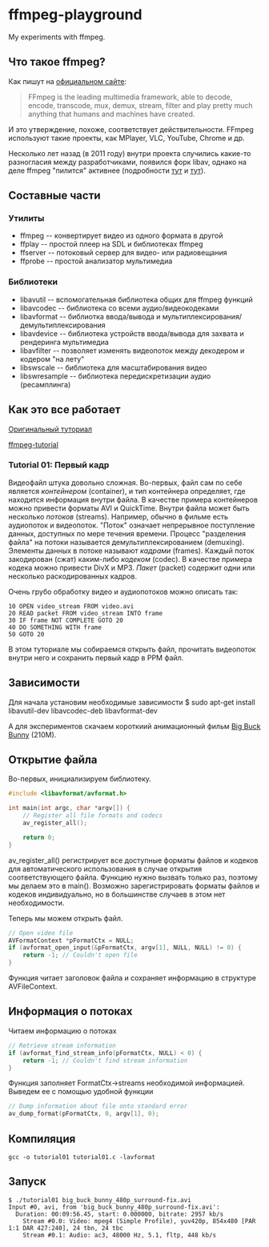 ffmpeg-playground
=================

My experiments with ffmpeg.

Что такое ffmpeg?
-----------------

Как пишут на [официальном сайте](http://ffmpeg.org):

> FFmpeg is the leading multimedia framework, able to decode, encode,
> transcode, mux, demux, stream, filter and play pretty much anything
> that humans and machines have created.

И это утверждение, похоже, соответствует действительности. FFmpeg
используют такие проекты, как MPlayer, VLC, YouTube, Chrome и др.

Несколько лет назад (в 2011 году) внутри проекта случились какие-то
разногласия между разработчиками, появился форк libav, однако на деле
ffmpeg "пилится" активнее (подробности
[тут](http://blog.pkh.me/p/13-the-ffmpeg-libav-situation.html) и
[тут](https://github.com/mpv-player/mpv/wiki/FFmpeg-versus-Libav)).

Составные части
---------------

### Утилиты

-   ffmpeg -- конвертирует видео из одного формата в другой
-   ffplay -- простой плеер на SDL и библиотеках ffmpeg
-   ffserver -- потоковый сервер для видео- или радиовещания
-   ffprobe -- простой анализатор мультимедиа

### Библиотеки

-   libavutil -- вспомогательная библиотека общих для ffmpeg функций
-   libavcodec -- библиотека со всеми аудио/видеокодеками
-   libavformat -- библиотка ввода/вывода и мультиплексирования/демультиплексирования
-   libavdevice -- библиотека устройств ввода/вывода для захвата и рендеринга мультимедиа
-   libavfilter -- позволяет изменять видеопоток между декодером и кодером "на лету"
-   libswscale -- библиотека для масштабирования видео
-   libswresample -- библиотека передискретизации аудио (ресамплинга)

Как это все работает
--------------------

[Оригинальный туториал](http://dranger.com/ffmpeg/tutorial01.html)

[ffmpeg-tutorial](https://github.com/chelyaev/ffmpeg-tutorial)

### Tutorial 01: Первый кадр

Видеофайл штука довольно сложная. Во-первых, файл сам по себе является
*контейнером* (container), и тип контейнера определяет, где находится
информация внутри файла. В качестве примера контейнеров можно привести форматы
AVI и QuickTime. Внутри файла может быть несколько *потоков* (streams).
Например, обычно в фильме есть аудиопоток и видеопоток. "Поток" означает
непрерывное поступление данных, доступных по мере течения времени. Процесс
"разделения файла" на потоки называется демультиплексированием (demuxing).
Элементы данных в потоке называют *кадрами* (frames). Каждый поток закодирован
(сжат) каким-либо *кодеком* (codec). В качестве примера кодека можно привести
DivX и MP3. *Пакет* (packet) содержит одни или несколько раскодированных
кадров.

Очень грубо обработку видео и аудиопотоков можно описать так:

    10 OPEN video_stream FROM video.avi
    20 READ packet FROM video_stream INTO frame
    30 IF frame NOT COMPLETE GOTO 20
    40 DO SOMETHING WITH frame
    50 GOTO 20

В этом туториале мы собираемся открыть файл, прочитать видеопоток внутри него и
сохранить первый кадр в PPM файл.

Зависимости
-----------

Для начала установим необходимые зависимости
    $ sudo apt-get install libavutil-dev libavcodec-deb libavformat-dev

А для экспериментов скачаем короткиий анимационный фильм [Big Buck
Bunny](http://download.blender.org/peach/bigbuckbunny_movies/big_buck_bunny_480p_surround-fix.avi)
(210M).


Открытие файла
--------------

Во-первых, инициализируем библиотеку.

```cpp
#include <libavformat/avformat.h>

int main(int argc, char *argv[]) {
    // Register all file formats and codecs
    av_register_all();

    return 0;
}
```

av_register_all() регистрирует все доступные форматы файлов и кодеков для
автоматического использования в случае открытия соответствующего файла. Функцию
нужно вызвать только раз, поэтому мы делаем это в main(). Возможно
зарегистрировать форматы файлов и кодеков индивидуально, но в большинстве
случаев в этом нет необходимости.

Теперь мы можем открыть файл.
```cpp
// Open video file
AVFormatContext *pFormatCtx = NULL;
if (avformat_open_input(&pFormatCtx, argv[1], NULL, NULL) != 0) {
    return -1; // Couldn't open file
}
```

Функция читает заголовок файла и сохраняет информацию в структуре AVFileContext.

Информация о потоках
--------------------

Читаем информацию о потоках
```cpp
// Retrieve stream information
if (avformat_find_stream_info(pFormatCtx, NULL) < 0) {
    return -1; // Couldn't find stream information
}
```

Функция заполняет FormatCtx->streams необходимой информацией.
Выведем ее с помощью удобной функции
```cpp
// Dump information about file onto standard error
av_dump_format(pFormatCtx, 0, argv[1], 0);
```

Компиляция
----------
    gcc -o tutorial01 tutorial01.c -lavformat

Запуск
------

    $ ./tutorial01 big_buck_bunny_480p_surround-fix.avi
    Input #0, avi, from 'big_buck_bunny_480p_surround-fix.avi':
      Duration: 00:09:56.45, start: 0.000000, bitrate: 2957 kb/s
        Stream #0.0: Video: mpeg4 (Simple Profile), yuv420p, 854x480 [PAR 1:1 DAR 427:240], 24 tbn, 24 tbc
        Stream #0.1: Audio: ac3, 48000 Hz, 5.1, fltp, 448 kb/s




